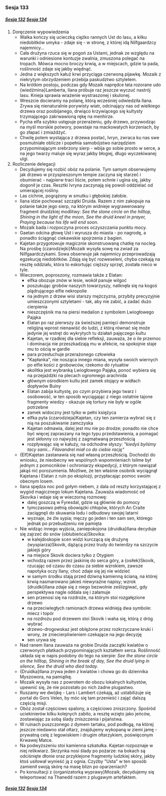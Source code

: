 ### Sesja 133
##### [Sesja 132](#sesja-132) [Sesja 134](#sesja-134)
1. Doręczenie wypowiedzenia
    - Walka kończy się ucieczką ciężko rannych Ust do lasu, a kilku niedobitków umyka - zdaje się - w stronę, z której idą Nilfgaardzcy najemnicy...
    - Cała drużyna rzuca się w pogoń za Ustami, jednak ze względu na warunki i odniesione kontuzje zwalnia, zmuszona polegać na tropach. Mówca mocno broczy krwią, a w miejscach, gdzie ta pada, roślinność zdaje się jakby więdnąć.
    - Jedna z większych kałuż krwi przyciąga czerwoną pijawkę. Mozaik z niekrytym obrzydzeniem przebija paskudztwo sztyletem.
    - Na krótkim postoju, podczas gdy Mozaik naprędce łata rozorane udo {wiedźmina}Lamberta, Ilana próbuje raz jeszcze wyczuć nastrój lasu. Knieja sprawia wrażenie wystraszonej i skulonej.
    - Wreszcie docieramy na polanę, którą wcześniej odwiedziła Ilana. Zrywa się nienaturalnie porywisty wiatr, odcinający nas od wielkiego drzewa oraz poobijanego, drwiąco krzywiącego się kultysty trzymającego zakrwawioną rękę na menhirze.
    - Pycha elfa szybko ustępuje przerażeniu, gdy drzewo, przywodząc na myśl morskie potwory, powstaje na mackowatych korzeniach, by go złapać i zmiażdżyć.
    - Chwilę potem wystająca z drzewa postać, Ivryn, zwraca ku nas swe posmutniałe oblicze i popełnia samobójstwo narzędziem przypominającym srebrzony sierp - wbija go sobie prosto w serce, a na jego twarzy maluje się wyraz jakby błogiej, długo wyczekiwanej ulgi.
2. Rozliczenie delegacji
    - Decydujemy się rozbić obóz na polanie. Tym samym obserwujemy jak drzewo w przyspieszonym tempie zaczyna się starzeć i obumierać - najpierw traci liście, potem schnie i ugina się, jakby dogonił je czas. Resztki Ivryna zaczynają się powoli oddzielać od umierającej rośliny.
    - Las cichnie, pogrążony w smutku i głębokiej żałobie.
    - Ilana idzie pochować szczątki Druida. Razem z nim zakopuje na polanie także jego sierp, na którym widnieje wygrawerowany fragment druidzkiej modlitwy:
        _See the stone circle on the hilltop,_
        _Shining in the light of the moon,_
        _See the druid kneel in prayer,_
        _Praying because his life will end soon._
    - Mozaik bada i rozpoczyna proces oczyszczania punktu mocy.
    - Gaetan odcina głowę Ust i wyrusza do miasta - po nagrodę, a ponadto ściągnąć ciekawskie spojrzenia z bagien.
    - Kajetan przygotowuje magicznie skonstruowaną chatkę na nocleg. Na prośbę {czarodziejki}Mozaik wysyła sowę na zwiad za Nilfgaardczykami. Sowa obserwuje jak najemnicy przeprowadzają egzekucję niedobitków. Zdają się być rozweseleni, chyba czekają na resztę oddziału, która to eskortując cięższy sprzęt, została nieco w tyle.
    - Wieczorem, poproszony, rozmawia także z Elatan:
        - elfka obozuje znów w lesie, wokół panuje wilgoć
        - poszukując grobów naszych towarzyszy, natknęła się na kogoś plądrującego elfie nekropolie
        - na jednym z drzew wisi starszy mężczyzna, przybity precyzyjnie umieszczonymi sztyletami - tak, aby nie zabić, a zadać dużo cierpienia
        - nieszczęśnik ma na piersi medalion z symbolem Lwiogłowego Pająka
        - Elatan po raz pierwszy za świeższej pamięci demonstruje religijną wprost nienawiść do ludzi, z którą równać się może jedynie jej wstręt do wykrytych tu działań pajęczego kultu
        - Kajetan, w rzadkiej dla siebie refleksji, zauważa, że o ile przemoc i dominacja nie przeszkadzają mu w afekcie, na spokojnie staje mu to ością w gardle
        - para przesłuchuje przerażonego człowieka
        - "Kapłanka", nie nosząca innego miana, wysyła swoich wiernych po elfie kości z grobowców, rzekomo do rytuałów
        - akolitka jest wybranką Lwiogłowego Pająka, ponoć wybiera się na przejażdżki na plecach ogromnego arachnida
        - głównym ośrodkiem kultu jest zamek stojący w widłach dopływów Buiny
        - Elatan zabija kultystę, po czym przybiera jego twarz i osobowość, w ten sposób wyciągając z niego ostatnie tajone fragmenty wiedzy - okazuje się tortury nie były w ogóle potrzebne
        - zamek widoczny jest tylko w pełni księżyca
        - elfka pyta {czarodzieja}Kajetan, czy ten zamierza wybrać się z nią na poszukiwanie zamczyska
        - Kajetan odmawia, dalej jest mu nie po drodze; ponadto nie chce być więcej zapraszany na tego typu przedstawienia, a pomagać jest skłonny co najwyżej z zagmatwaną przeszłością
        - rozpływając się w kałuży, na odchodne słyszy: _"kiedyś byliśmy tacy sami... Filavandrel miał co do ciebie rację"_
    - {Elf}Kajetan zastanawia się nad własną przeszłością. Dochodzi do wniosku, że nieobecny we wspólnych wspomnieniach Isilme był jednym z pomocników i ochroniarzy ekspedycji, z którym nawiązał jakąś nić porozumienia. Możliwe, że ten właśnie osobnik wyciągnął Kajetana i Elatan z ruin po eksplozji, przypłacając pomoc swoim obecnym losem.
    - Ilana spędza noc pod gołym niebem, z dala od reszty korzystającej z wygód magicznego lokum Kajetana. Zauważa wiadomość od Skovika i wdaje się w wieczorną rozmowę:
        - dalej goszczą w Fyresdal, gdzie są głównie do pomocy
        - tymczasowo pełnią obowiązki chłopów, których An Craite zaciągnęli do skuwania lodu i odbudowy swojej latarni
        - wyznaje, że źle sypia; męczy go jeden i ten sam sen, którego jednak po przebudzeniu nie pamięta
    - Nie widząc innego wyjścia, zaniepokojona {druidka}Ilana decyduje się zajrzeć do snów {oblubieńca}Skovika:
        - w kalejdoskopie scen widzi kurczącą się drużynę {wyspiarza}Skovik, dążącą przez trudy do twierdzy na szczycie jakiejś góry
        - na miejsce Skovik dociera tylko z Otygiem
        - wchodzą razem przez jaskinię do serca góry, a {osiłek}Skovik, rzucając od czasu do czasu za siebie wzrokiem, zawsze napotyka oczy Ilany, choć zdaje się jej nie widzieć
        - w samym środku stają przed dziwną kamienną ścianą, na której krwią nasmarowano jakieś niewyraźne napisy; wzrok {druidki}Ilana zdaje się z niego bezwolnie ześlizgiwać, gdy perspektywa nagle oddala się i załamuje
        - sen przenosi się na rozdroże, na którym stoi rozgałęzione drzewo
        - na przeciwległych ramionach drzewa widnieją dwa symbole: miecz i topór
        - na rozdrożu pod drzewem stoi Skovik i waha się, którą z dróg wybrać
        - drzewo-drogowskaz jest oblężone przez rozkrzyczane kruki i wrony, ze zniecierpliwieniem czekające na jego decyzję
        - sen urywa się
    - Nad ranem Ilana zauważa na grobie Druida zaczątki kwiatów o czerwonych płatkach przypominających kształtem serca. Roślinność układa się w napis podobny do tego na sierpie:
        _See the stone circle on the hilltop,_
        _Shining in the break of day,_
        _See the druid lying in silence,_
        _See the druid who died today._
    - {Druidka}Ilana zrywa jeden z kwiatów i chowa go do dziennika Myszowora, na pamiątkę.
    - Mozaik wysyła nas z powrotem do obozu lokalnych kultystów, upewnić się, że nie pozostało po nich żadne plugastwo.
    - Ruszamy we dwójkę - Lars i Lambert czekają, aż ustabilizuje się portal do Gors Velen, by móc się tam przenieść i zająć dalszą częścią misji.
    - Obóz został częściowo spalony, a częściowo zniszczony. Spośród uciekinierów kilku kolejnych zabito, a resztę wzięto jako jeńców, zostawiając za sobą ślady zniszczenia i pijaństwa.
    - W ruinach puszczonego z dymem tartaku, pod podłogą, na której jeszcze niedawno stał ołtarz, znajdujemy wykopaną w ziemi jamę - prywatną celę z legowiskiem i drugim ołtarzykiem, poświęconym Krwawej Matce.
    - Na podwyższeniu stoi kamienna szkatułka. Kajetan rozpoznaje w niej relikwiarz. Skrzynka nosi ślady po pożarze: na bokach są odciśnięte dłonie oraz przyklejone fragmenty ludzkiej skóry, jakby ktoś usiłował wynieść ją z ognia. Czyżby "Usta" w ten sposób zamienił swoją skórę na masę blizn po oparzeniach?
    - Po konsultacji z {organizatorką wyprawy}Mozaik, decydujemy się teleportować na Thanedd razem z plugawym artefaktem.
##### [Sesja 132](#sesja-132) [Sesja 134](#sesja-134)
